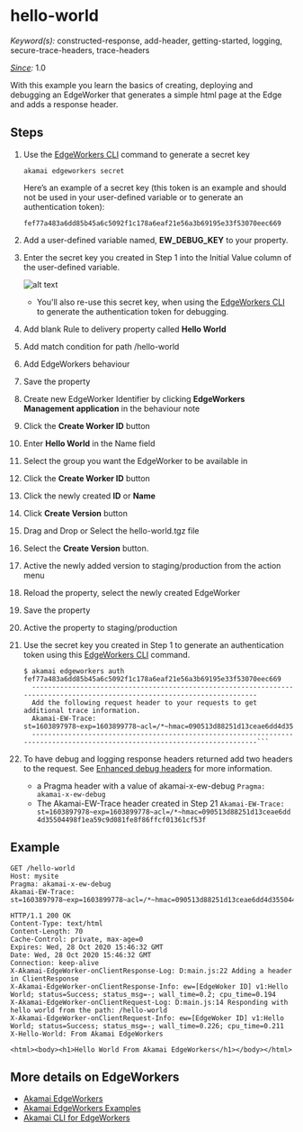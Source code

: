 # hello-world

*Keyword(s):* constructed-response, add-header, getting-started, logging, secure-trace-headers, trace-headers<br>

*[Since](https://learn.akamai.com/en-us/webhelp/edgeworkers/edgeworkers-user-guide/GUID-14077BCA-0D9F-422C-8273-2F3E37339D5B.html):* 1.0

With this example you learn the basics of creating, deploying and debugging an EdgeWorker that generates a simple html page at the Edge and adds a response header. 

## Steps
1. Use the [EdgeWorkers CLI](https://developer.akamai.com/cli/packages/edgeworkers.html) command to generate a secret key

   `akamai edgeworkers secret`

   Here’s an example of a secret key (this token is an example and should not be used in your user-defined variable or to generate an authentication token):

   `fef77a483a6dd85b45a6c5092f1c178a6eaf21e56a3b69195e33f53070eec669`

2. Add a user-defined variable named, **EW_DEBUG_KEY** to your property.
3. Enter the secret key you created in Step 1 into the Initial Value column of the user-defined variable.

    ![alt text](https://learn.akamai.com/en-us/webhelp/edgeworkers/edgeworkers-user-guide/GUID-ABA87948-098E-4571-A001-7BC6F3E20381-low.png "Setting Property Variables")
   * You'll also re-use this secret key, when using the [EdgeWorkers CLI](https://developer.akamai.com/cli/packages/edgeworkers.html) to generate the authentication token for debugging.
4. Add blank Rule to delivery property called **Hello World**
5. Add match condition for path /hello-world
6. Add EdgeWorkers behaviour
7. Save the property
8. Create new EdgeWorker Identifier by clicking **EdgeWorkers Management application** in the behaviour note
9. Click the **Create Worker ID** button
10. Enter **Hello World** in the Name field 
11. Select the group you want the EdgeWorker to be available in
12. Click the **Create Worker ID** button
13. Click the newly created **ID** or **Name**
14. Click **Create Version** button
15. Drag and Drop or Select the hello-world.tgz file 
16. Select the **Create Version** button.
17. Active the newly added version to staging/production from the action menu
18. Reload the property, select the newly created EdgeWorker
19. Save the property
20. Active the property to staging/production 
21. Use the secret key you created in Step 1 to generate an authentication token using this [EdgeWorkers CLI](https://developer.akamai.com/cli/packages/edgeworkers.html) command.   
    ```
    $ akamai edgeworkers auth fef77a483a6dd85b45a6c5092f1c178a6eaf21e56a3b69195e33f53070eec669
      ---------------------------------------------------------------------------------------------------------------------------   
      Add the following request header to your requests to get additional trace information.
      Akamai-EW-Trace: st=1603897978~exp=1603899778~acl=/*~hmac=090513d88251d13ceae6dd4d35504498f1ea59c9d081fe8f86ffcf01361cf53f
      ---------------------------------------------------------------------------------------------------------------------------```
22. To have debug and logging response headers returned add two headers to the request. See [Enhanced debug headers](https://learn.akamai.com/en-us/webhelp/edgeworkers/edgeworkers-user-guide/GUID-F888493F-6186-4400-89B4-0AEDF872DFC9.html) for more information.
    * a Pragma header with a value of akamai-x-ew-debug `Pragma: akamai-x-ew-debug`
    * The Akamai-EW-Trace header created in Step 21 `Akamai-EW-Trace: st=1603897978~exp=1603899778~acl=/*~hmac=090513d88251d13ceae6dd4d35504498f1ea59c9d081fe8f86ffcf01361cf53f`
## Example

    GET /hello-world
    Host: mysite
    Pragma: akamai-x-ew-debug
    Akamai-EW-Trace: st=1603897978~exp=1603899778~acl=/*~hmac=090513d88251d13ceae6dd4d35504498f1ea59c9d081fe8f86ffcf01361cf53f
    
    HTTP/1.1 200 OK
    Content-Type: text/html
    Content-Length: 70
    Cache-Control: private, max-age=0
    Expires: Wed, 28 Oct 2020 15:46:32 GMT
    Date: Wed, 28 Oct 2020 15:46:32 GMT
    Connection: keep-alive
    X-Akamai-EdgeWorker-onClientResponse-Log: D:main.js:22 Adding a header in ClientResponse
    X-Akamai-EdgeWorker-onClientResponse-Info: ew=[EdgeWoker ID] v1:Hello World; status=Success; status_msg=-; wall_time=0.2; cpu_time=0.194
    X-Akamai-EdgeWorker-onClientRequest-Log: D:main.js:14 Responding with hello world from the path: /hello-world
    X-Akamai-EdgeWorker-onClientRequest-Info: ew=[EdgeWoker ID] v1:Hello World; status=Success; status_msg=-; wall_time=0.226; cpu_time=0.211
    X-Hello-World: From Akamai EdgeWorkers
    
    <html><body><h1>Hello World From Akamai EdgeWorkers</h1></body></html>
    
## More details on EdgeWorkers
- [Akamai EdgeWorkers](https://developer.akamai.com/akamai-edgeworkers-overview)
- [Akamai EdgeWorkers Examples](https://github.com/akamai/edgeworkers-examples)
- [Akamai CLI for EdgeWorkers](https://developer.akamai.com/legacy/cli/packages/edgeworkers.html)
